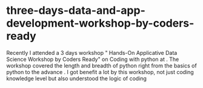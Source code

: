 # three-days-data-and-app-development-workshop-by-coders-ready
Recently I attended a 3 days workshop " Hands-On Applicative Data Science Workshop by Coders Ready" on Coding with python at . The workshop covered the length and breadth of python right from the basics of python to the advance . I got benefit a lot by this workshop, not just  coding knowledge level but also understood the logic of coding
